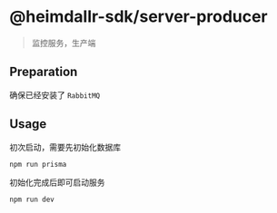 # @heimdallr-sdk/server-producer

> 监控服务，生产端

## Preparation

确保已经安装了 `RabbitMQ`

## Usage

初次启动，需要先初始化数据库

```bash
npm run prisma
```

初始化完成后即可启动服务

```bash
npm run dev
```
